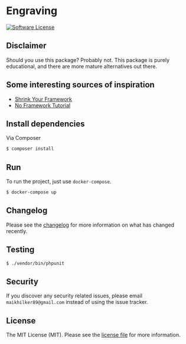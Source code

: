 # Engraving

[![Software License][ico-license]](LICENSE.md)

## Disclaimer

Should you use this package? Probably not. This package is purely educational, and there are more mature alternatives out there.

## Some interesting sources of inspiration

- [Shrink Your Framework](https://speakerdeck.com/belanur/liebling-ich-habe-das-framework-geschrumpft-at-code-dot-talks-2015)
- [No Framework Tutorial](https://github.com/PatrickLouys/no-framework-tutorial)

## Install dependencies

Via Composer

``` bash
$ composer install
```

## Run

To run the project, just use `docker-compose`.

``` bash
$ docker-compose up
```

## Changelog

Please see the [changelog](CHANGELOG.md) for more information on what has changed recently.

## Testing

``` bash
$ ./vendor/bin/phpunit
```

## Security

If you discover any security related issues, please email `maikhilker89@gmail.com` instead of using the issue tracker.

## License

The MIT License (MIT). Please see the [license file](LICENSE.md) for more information.

[ico-license]: https://img.shields.io/badge/license-MIT-brightgreen.svg?style=flat-square
